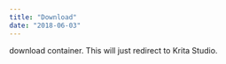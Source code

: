 ```yaml
---
title: "Download"
date: "2018-06-03"
---
```


download container. This will just redirect to Krita Studio.
